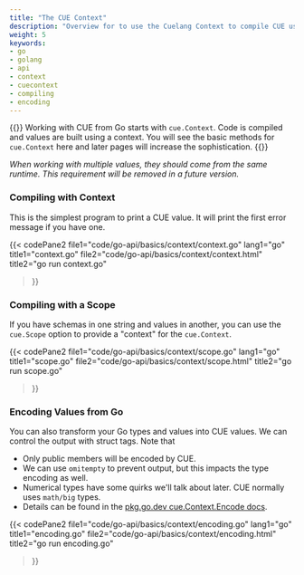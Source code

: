 ```yaml
---
title: "The CUE Context"
description: "Overview for to use the Cuelang Context to compile CUE using the Go API"
weight: 5
keywords:
- go
- golang
- api
- context
- cuecontext
- compiling
- encoding
---
```


{{<lead>}}
Working with CUE from Go starts with `cue.Context`.
Code is compiled and values are built using a context.
You will see the basic methods for `cue.Context` here
and later pages will increase the sophistication.
{{</lead>}}

_When working with multiple values, they should come from the same runtime.
This requirement will be removed in a future version._



### Compiling with Context

This is the simplest program to print a CUE value.
It will print the first error message if you have one.

{{< codePane2
	file1="code/go-api/basics/context/context.go" lang1="go" title1="context.go"
	file2="code/go-api/basics/context/context.html"  title2="go run context.go"
>}}


### Compiling with a Scope

If you have schemas in one string and values in another,
you can use the `cue.Scope` option to provide a "context" for the `cue.Context`.

{{< codePane2
	file1="code/go-api/basics/context/scope.go" lang1="go" title1="scope.go"
	file2="code/go-api/basics/context/scope.html"  title2="go run scope.go"
>}}

### Encoding Values from Go

You can also transform your Go types and values into CUE values.
We can control the output with struct tags. Note that

- Only public members will be encoded by CUE.
- We can use `omitempty` to prevent output, but this impacts the type encoding as well.
- Numerical types have some quirks we'll talk about later. CUE normally uses `math/big` types.
- Details can be found in the [pkg.go.dev cue.Context.Encode docs](https://pkg.go.dev/cuelang.org/go@v0.4.0/cue#Context.Encode).

{{< codePane2
	file1="code/go-api/basics/context/encoding.go" lang1="go" title1="encoding.go"
	file2="code/go-api/basics/context/encoding.html"  title2="go run encoding.go"
>}}

